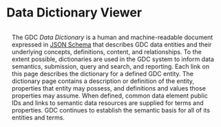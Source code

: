 # Data Dictionary Viewer

<p id="dictionary-preamble" style="margin: 2rem auto 4rem auto; width: 95%;">
The GDC <i>Data Dictionary</i> is a human and machine-readable document expressed in <a href="http://json-schema.org/">JSON Schema</a> that describes GDC data entities and their underlying concepts, definitions, content, and relationships. To the extent possible, dictionaries are used in the GDC system to inform data
semantics, submission, query and search, and reporting. Each link on this page describes the dictionary for a defined GDC entity. The dictionary page contains a description or definition of the entity, properties that entity may possess, and definitions and values those
properties may assume. When defined, common data element public IDs and links to semantic data resources are supplied for terms and properties. GDC continues to establish the semantic basis for all of its entities and terms.
</p>
<div id="dictionary-app-container"></div>